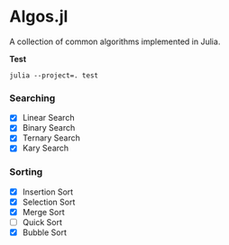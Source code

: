# Algos.jl
A collection of common algorithms implemented in Julia.

**Test**
```ssh
julia --project=. test
```

### Searching

- [x] Linear Search
- [x] Binary Search
- [x] Ternary Search
- [x] Kary Search

### Sorting

- [x] Insertion Sort
- [x] Selection Sort
- [x] Merge Sort
- [ ] Quick Sort
- [x] Bubble Sort
